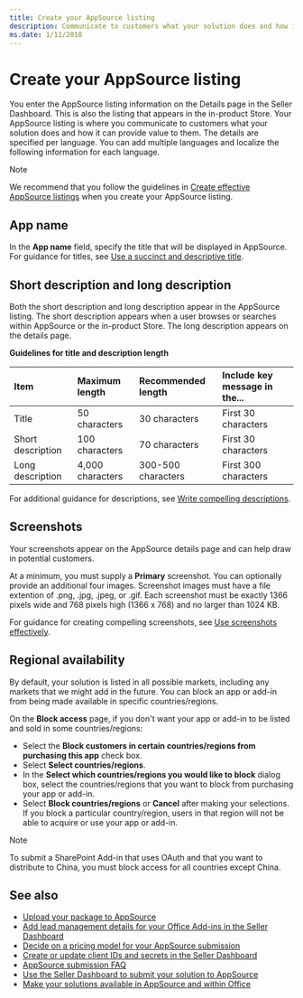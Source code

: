 ```yaml
---
title: Create your AppSource listing
description: Communicate to customers what your solution does and how it provides value to them by including its name, description, screenshots, and regional availability.
ms.date: 1/11/2018
---
```


# Create your AppSource listing

You enter the AppSource listing information on the Details page in the Seller Dashboard. This is also the listing that appears in the in-product Store. Your AppSource listing is where you communicate to customers what your solution does and how it can provide value to them. The details are specified per language. You can add multiple languages and localize the following information for each language. 

> [!NOTE]
> We recommend that you follow the guidelines in [Create effective AppSource listings](create-effective-office-store-listings.md) when you create your AppSource listing.


## App name
In the **App name** field, specify the title that will be displayed in AppSource. For guidance for titles, see [Use a succinct and descriptive title](create-effective-office-store-listings.md#use-a-succinct-and-descriptive-title).

## Short description and long description

Both the short description and long description appear in the AppSource listing. The short description appears when a user browses or searches within AppSource or the in-product Store. The long description appears on the details page.

**Guidelines for title and description length**

| Item              | Maximum length    | Recommended length    | Include key message in the... |
|:------------------|:------------------|:----------------------|:------------------------------|
| Title             | 50 characters     | 30 characters         |First 30 characters            |
| Short description | 100 characters    | 70 characters         |First 30 characters            |
| Long description  | 4,000 characters  | 300-500 characters    |First 300 characters           |

For additional guidance for descriptions, see [Write compelling descriptions](create-effective-office-store-listings.md#write-compelling-descriptions).

## Screenshots

Your screenshots appear on the AppSource details page and can help draw in potential customers.

At a minimum, you must supply a **Primary** screenshot. You can optionally provide an additional four images. Screenshot images must have a file extention of .png, .jpg, .jpeg, or .gif. Each screenshot must be exactly 1366 pixels wide and 768 pixels high (1366 x 768) and no larger than 1024 KB.

For guidance for creating compelling screenshots, see [Use screenshots effectively](craft-effective-appsource-store-imagess.md).
 
## Regional availability

By default, your solution is listed in all possible markets, including any markets that we might add in the future. You can block an app or add-in from being made available in specific countries/regions.

On the **Block access** page, if you don't want your app or add-in to be listed and sold in some countries/regions:

- Select the **Block customers in certain countries/regions from purchasing this app** check box.
- Select **Select countries/regions**.
- In the **Select which countries/regions you would like to block** dialog box, select the countries/regions that you want to block from purchasing your app or add-in.
- Select **Block countries/regions** or **Cancel** after making your selections. If you block a particular country/region, users in that region will not be able to acquire or use your app or add-in.

> [!NOTE]
> To submit a SharePoint Add-in that uses OAuth and that you want to distribute to China, you must block access for all countries except China.


## See also

- [Upload your package to AppSource](upload-package.md)
- [Add lead management details for your Office Add-ins in the Seller Dashboard](add-lead-management-details.md)
- [Decide on a pricing model for your AppSource submission](decide-on-a-pricing-model.md)
- [Create or update client IDs and secrets in the Seller Dashboard](create-or-update-client-ids-and-secrets.md)
- [AppSource submission FAQ](office-store-submission-faq.md)
- [Use the Seller Dashboard to submit your solution to AppSource](use-the-seller-dashboard-to-submit-to-the-office-store.md)
- [Make your solutions available in AppSource and within Office](submit-to-the-office-store.md)
